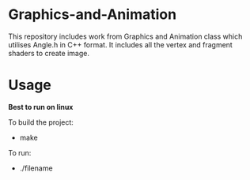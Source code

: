 # Graphics-and-Animation
This repository includes work from Graphics and Animation class which utilises Angle.h in C++ format. It includes all the vertex and fragment shaders to create image.

# Usage
**Best to run on linux**

To build the project:
* make

To run:
* ./filename
